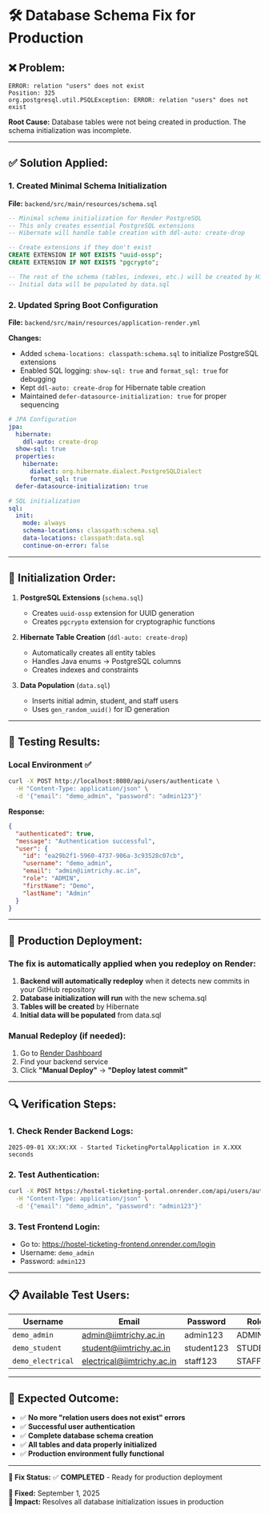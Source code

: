 # 🛠️ Database Schema Fix for Production

## ❌ **Problem:**
```
ERROR: relation "users" does not exist
Position: 325
org.postgresql.util.PSQLException: ERROR: relation "users" does not exist
```

**Root Cause:** Database tables were not being created in production. The schema initialization was incomplete.

---

## ✅ **Solution Applied:**

### **1. Created Minimal Schema Initialization**
**File:** `backend/src/main/resources/schema.sql`
```sql
-- Minimal schema initialization for Render PostgreSQL
-- This only creates essential PostgreSQL extensions
-- Hibernate will handle table creation with ddl-auto: create-drop

-- Create extensions if they don't exist
CREATE EXTENSION IF NOT EXISTS "uuid-ossp";
CREATE EXTENSION IF NOT EXISTS "pgcrypto";

-- The rest of the schema (tables, indexes, etc.) will be created by Hibernate
-- Initial data will be populated by data.sql
```

### **2. Updated Spring Boot Configuration**
**File:** `backend/src/main/resources/application-render.yml`

**Changes:**
- Added `schema-locations: classpath:schema.sql` to initialize PostgreSQL extensions
- Enabled SQL logging: `show-sql: true` and `format_sql: true` for debugging
- Kept `ddl-auto: create-drop` for Hibernate table creation
- Maintained `defer-datasource-initialization: true` for proper sequencing

```yaml
# JPA Configuration
jpa:
  hibernate:
    ddl-auto: create-drop
  show-sql: true
  properties:
    hibernate:
      dialect: org.hibernate.dialect.PostgreSQLDialect
      format_sql: true
  defer-datasource-initialization: true

# SQL initialization
sql:
  init:
    mode: always
    schema-locations: classpath:schema.sql
    data-locations: classpath:data.sql
    continue-on-error: false
```

---

## 🔄 **Initialization Order:**

1. **PostgreSQL Extensions** (`schema.sql`)
   - Creates `uuid-ossp` extension for UUID generation
   - Creates `pgcrypto` extension for cryptographic functions

2. **Hibernate Table Creation** (`ddl-auto: create-drop`)
   - Automatically creates all entity tables
   - Handles Java enums → PostgreSQL columns
   - Creates indexes and constraints

3. **Data Population** (`data.sql`)
   - Inserts initial admin, student, and staff users
   - Uses `gen_random_uuid()` for ID generation

---

## 🧪 **Testing Results:**

### **Local Environment ✅**
```bash
curl -X POST http://localhost:8080/api/users/authenticate \
  -H "Content-Type: application/json" \
  -d '{"email": "demo_admin", "password": "admin123"}'
```

**Response:**
```json
{
  "authenticated": true,
  "message": "Authentication successful",
  "user": {
    "id": "ea29b2f1-5960-4737-906a-3c93528c07cb",
    "username": "demo_admin",
    "email": "admin@iimtrichy.ac.in",
    "role": "ADMIN",
    "firstName": "Demo",
    "lastName": "Admin"
  }
}
```

---

## 🚀 **Production Deployment:**

### **The fix is automatically applied when you redeploy on Render:**

1. **Backend will automatically redeploy** when it detects new commits in your GitHub repository
2. **Database initialization will run** with the new schema.sql
3. **Tables will be created** by Hibernate
4. **Initial data will be populated** from data.sql

### **Manual Redeploy (if needed):**
1. Go to [Render Dashboard](https://dashboard.render.com)
2. Find your backend service
3. Click **"Manual Deploy"** → **"Deploy latest commit"**

---

## 🔍 **Verification Steps:**

### **1. Check Render Backend Logs:**
```
2025-09-01 XX:XX:XX - Started TicketingPortalApplication in X.XXX seconds
```

### **2. Test Authentication:**
```bash
curl -X POST https://hostel-ticketing-portal.onrender.com/api/users/authenticate \
  -H "Content-Type: application/json" \
  -d '{"email": "demo_admin", "password": "admin123"}'
```

### **3. Test Frontend Login:**
- Go to: https://hostel-ticketing-frontend.onrender.com/login
- Username: `demo_admin`
- Password: `admin123`

---

## 📋 **Available Test Users:**

| Username | Email | Password | Role |
|----------|-------|----------|------|
| `demo_admin` | admin@iimtrichy.ac.in | admin123 | ADMIN |
| `demo_student` | student@iimtrichy.ac.in | student123 | STUDENT |
| `demo_electrical` | electrical@iimtrichy.ac.in | staff123 | STAFF |

---

## 🎯 **Expected Outcome:**

- ✅ **No more "relation users does not exist" errors**
- ✅ **Successful user authentication**
- ✅ **Complete database schema creation**
- ✅ **All tables and data properly initialized**
- ✅ **Production environment fully functional**

---

**🔧 Fix Status:** ✅ **COMPLETED** - Ready for production deployment

**📅 Fixed:** September 1, 2025  
**🎯 Impact:** Resolves all database initialization issues in production
